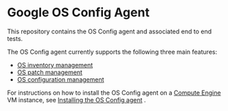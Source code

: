# Google OS Config Agent

This repository contains the OS Config agent and associated end to end tests.

The OS Config agent currently supports the following three main features:
- [OS inventory management](https://cloud.google.com/compute/docs/instances/os-inventory-management)
- [OS patch management](https://cloud.google.com/compute/docs/os-patch-management)
- [OS configuration management](https://cloud.google.com/compute/docs/os-config-management)

For instructions on how to install the OS Config agent on a [Compute Engine](https://cloud.google.com/compute) VM instance, see [Installing the OS Config agent](https://cloud.google.com/compute/docs/manage-os#agent-install) .


